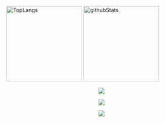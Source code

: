 <p align="left"> 
  <img alt="TopLangs" height="200px" src="https://github-readme-stats.vercel.app/api/top-langs/?username=mizu-orient&theme=transparent"/>
  <img alt="githubStats" height="200px" src="https://github-readme-stats.vercel.app/api?username=mizu-orient&theme=transparent&show_icons=ture"/>
</p>

<p align="center">
  <a href="https://skillicons.dev">
    <img src="https://skillicons.dev/icons?i=git,gitlab,docker,nginx,mysql,postgres,sqlite" />
  </a>
</p>

<p align="center">
  <a href="https://skillicons.dev">
    <img src="https://skillicons.dev/icons?i=linux,aws,gcp,azure,raspberrypi" />
  </a>
</p>

<p align="center">
  <a href="https://skillicons.dev">
    <img src="https://skillicons.dev/icons?i=c,cpp,py,html,css,js,nodejs" />
  </a>
</p>
